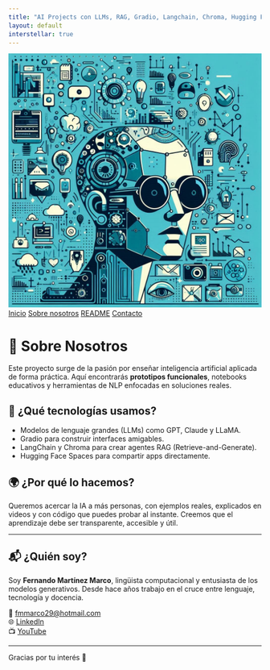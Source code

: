```yaml
---
title: "AI Projects con LLMs, RAG, Gradio, Langchain, Chroma, Hugging Face"
layout: default
interstellar: true
---
```


<div class="centered-image">
  <img src="assets/img/im1.jpeg" />
</div>

<div class="custom-navbar">
  <a href="/AI/index.html">Inicio</a>
  <a href="/AI/about.html">Sobre nosotros</a>
  <a href="/AI/README.html">README</a>
  <a href="mailto:fmmarco29@hotmail.com">Contacto</a>
</div>

# 👤 Sobre Nosotros

Este proyecto surge de la pasión por enseñar inteligencia artificial aplicada de forma práctica. Aquí encontrarás **prototipos funcionales**, notebooks educativos y herramientas de NLP enfocadas en soluciones reales.

## 🧠 ¿Qué tecnologías usamos?

- Modelos de lenguaje grandes (LLMs) como GPT, Claude y LLaMA.
- Gradio para construir interfaces amigables.
- LangChain y Chroma para crear agentes RAG (Retrieve-and-Generate).
- Hugging Face Spaces para compartir apps directamente.

## 🌍 ¿Por qué lo hacemos?

Queremos acercar la IA a más personas, con ejemplos reales, explicados en videos y con código que puedes probar al instante. Creemos que el aprendizaje debe ser transparente, accesible y útil.

---

## 📬 ¿Quién soy?

Soy **Fernando Martínez Marco**, lingüista computacional y entusiasta de los modelos generativos. Desde hace años trabajo en el cruce entre lenguaje, tecnología y docencia.

📧 fmmarco29@hotmail.com  
🌐 [LinkedIn](https://www.linkedin.com/in/fernandomartinezmarco/)  
📺 [YouTube](https://www.youtube.com/@fernandomartinezmarco)

---

Gracias por tu interés 🙌
